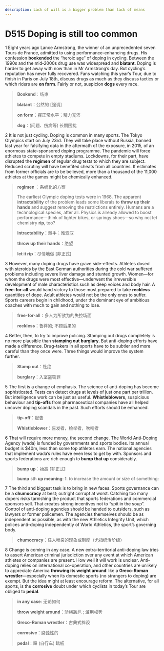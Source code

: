 ```yaml
---
description: Lack of will is a bigger problem than lack of means
---
```


# D515 Doping is still too common
1 Eight years ago Lance Armstrong, the winner of an unprecedented seven Tours de France, admitted to using performance-enhancing drugs. His confession **bookended** the “heroic age” of doping in cycling. Between the 1990s and the mid-2000s drug use was widespread and **blatant**. Doping is harder to get away with now than in Mr Armstrong’s day. But cycling’s reputation has never fully recovered. Fans watching this year’s Tour, due to finish in Paris on July 18th, discuss drugs as much as they discuss tactics or which riders are **on form**. Fairly or not, suspicion **dogs** every race.

> **Bookend**：结束
>
> **blatant**：公然的 [强调]
>
> **on form**：挥正常水平；精力充沛
>
> **dog**：(问题、伤病等) 长期困扰
>

2 It is not just cycling. Doping is common in many sports. The Tokyo Olympics start on July 23rd. They will take place without Russia, banned last year for falsifying data in the aftermath of the exposure, in 2015, of an enormous state-sponsored doping programme. The pandemic will force athletes to compete in empty stadiums. Lockdowns, for their part, have disrupted the **regimen** of regular drug tests to which they are subject. Reduced scrutiny will have benefited cheats from all countries. If estimates from former officials are to be believed, more than a thousand of the 11,000 athletes at the games might be chemically enhanced.

> **regimen** ：系统化的方案
>
> The earliest Olympic doping tests were in 1968. The apparent **intractability** of the problem leads some liberals to **throw up their hands** and suggest removing the restrictions entirely. Humans are a technological species, after all. Physics is already allowed to boost performance—think of lighter bikes, or springy shoes—so why not let chemistry **rip**, too?
>
> **Intractability**：棘手；难驾驭
>
> **throw up their hands**：绝望
>
> **let it rip**：尽情地做 [非正式]
>

3 However, many doping drugs have grave side-effects. Athletes dosed with steroids by the East German authorities during the cold war suffered problems including severe liver damage and stunted growth. Women—for whom the drugs were most effective—underwent the irreversible development of male characteristics such as deep voices and body hair. A **free-for-all** would hand victory to those most prepared to take **reckless** quantities of dope. Adult athletes would not be the only ones to suffer. Sports careers begin in childhood, under the dominant eye of ambitious coaches with much to gain and nothing to lose.

> **free-for-all**：多人为所欲为的失控场面
>
> **reckless**：鲁莽的; 不顾后果的
>

4 Better, then, to try to improve policing. Stamping out drugs completely is no more plausible than **stamping out** **burglary**. But anti-doping efforts have made a difference. Drug-takers in all sports have to be subtler and more careful than they once were. Three things would improve the system further.

> **Stamp out**：杜绝
>
> **burglary**：入室盗窃罪
>

5 The first is a change of emphasis. The science of anti-doping has become sophisticated. Tests can detect drugs at levels of just one part per trillion. But intelligence work can be just as useful. **Whistleblowers**, suspicious behaviour and **tip-offs** from pharmaceutical companies have all helped uncover doping scandals in the past. Such efforts should be enhanced.

> **tip-off**：密告
>
> **Whistleblower**：告发者，检举者，吹哨者
>

6 That will require more money, the second change. The World Anti-Doping Agency (wada) is funded by governments and sports bodies. Its annual budget is $40m, less than some top athletes earn. The national agencies that implement wada’s rules have even less to get by with. Sponsors and sports federations are rich enough to **bump that up** considerably.

> **bump up**：抬高 [非正式]
>
> **bump** sth **up meaning**: 1. to increase the amount or size of something:
>

7 The third and biggest task is to bring in new faces. Sports governance can be a **chumocracy** at best; outright corrupt at worst. Catching too many dopers risks tarnishing the product that sports federations and commercial sponsors sell. That creates strong incentives not to “spit in the soup”. Control of anti-doping agencies should be handed to outsiders, such as lawyers or former policemen. The agencies themselves should be as independent as possible, as with the new Athletics Integrity Unit, which polices anti-doping independently of World Athletics, the sport’s governing body.

> **chumocracy**：任人唯亲的现象或制度（尤指统治阶级）
>

8 Change is coming in any case. A new extra-territorial anti-doping law tries to assert American criminal jurisdiction over any event at which American athletes or companies are present. How well it will work is unclear. Anti-doping relies on international co-operation, and other countries are unlikely to appreciate America **throwing its weight around** like a **Greco-Roman wrestler**—especially when its domestic sports (no strangers to doping) are exempt. But the idea might at least encourage reform. The alternative, for all sports, is the **corrosive** doubt under which cyclists in today’s Tour are obliged to **pedal**.

> **in any case**: 无论如何
>
> **throw weight around**：骄横跋扈 ; 滥用权势
>
> **Greco-Roman wrestler**：古典式摔跤
>
> **corrosive**：腐蚀性的
>
> **pedal**：踩 (自行车) 踏板
>

